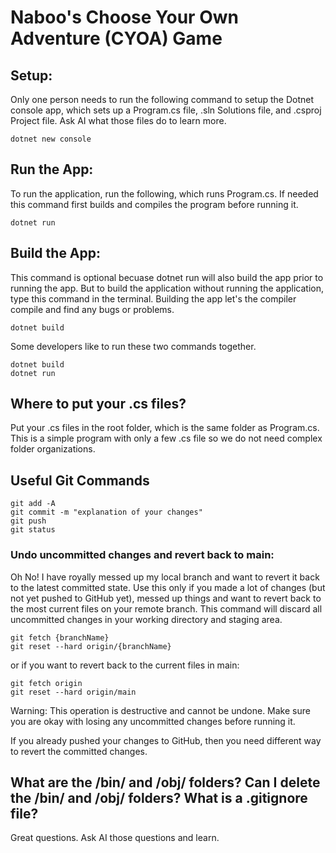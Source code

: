# Naboo's Choose Your Own Adventure (CYOA) Game

## Setup: 
Only one person needs to run the following command to setup the Dotnet console app, which sets up a Program.cs file, .sln Solutions file, and .csproj Project file. Ask AI what those files do to learn more. 
```
dotnet new console
```

## Run the App: 
To run the application, run the following, which runs Program.cs. If needed this command first builds and compiles the program before running it. 
```
dotnet run
```

## Build the App: 
This command is optional becuase dotnet run will also build the app prior to running the app. But to build the application without running the application, type this command in the terminal. Building the app let's the compiler compile and find any bugs or problems.
```
dotnet build
```

Some developers like to run these two commands together. 
```
dotnet build
dotnet run
```

## Where to put your .cs files? 
Put your .cs files in the root folder, which is the same folder as Program.cs. This is a simple program with only a few .cs file so we do not need complex folder organizations. 


## Useful Git Commands
```
git add -A  
git commit -m "explanation of your changes" 
git push
git status   
```

### Undo uncommitted changes and revert back to main: 
Oh No! I have royally messed up my local branch and want to revert it back to the latest committed state. Use this only if you made a lot of changes (but not yet pushed to GitHub yet), messed up things and want to revert back to the most current files on your remote branch. This command will discard all uncommitted changes in your working directory and staging area.
```
git fetch {branchName}
git reset --hard origin/{branchName}
```
or if you want to revert back to the current files in main: 
```
git fetch origin
git reset --hard origin/main
```
Warning: This operation is destructive and cannot be undone. Make sure you are okay with losing any uncommitted changes before running it. 

If you already pushed your changes to GitHub, then you need  different way to revert the committed changes. 


## What are the /bin/ and /obj/ folders? Can I delete the /bin/ and /obj/ folders? What is a .gitignore file? 
Great questions. Ask AI those questions and learn. 